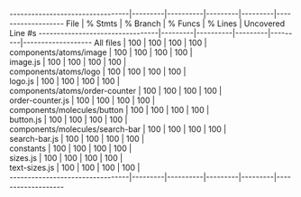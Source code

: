 ---------------------------------|---------|----------|---------|---------|-------------------
File                             | % Stmts | % Branch | % Funcs | % Lines | Uncovered Line #s 
---------------------------------|---------|----------|---------|---------|-------------------
All files                        |     100 |      100 |     100 |     100 |                   
 components/atoms/image          |     100 |      100 |     100 |     100 |                   
  image.js                       |     100 |      100 |     100 |     100 |                   
 components/atoms/logo           |     100 |      100 |     100 |     100 |                   
  logo.js                        |     100 |      100 |     100 |     100 |                   
 components/atoms/order-counter  |     100 |      100 |     100 |     100 |                   
  order-counter.js               |     100 |      100 |     100 |     100 |                   
 components/molecules/button     |     100 |      100 |     100 |     100 |                   
  button.js                      |     100 |      100 |     100 |     100 |                   
 components/molecules/search-bar |     100 |      100 |     100 |     100 |                   
  search-bar.js                  |     100 |      100 |     100 |     100 |                   
 constants                       |     100 |      100 |     100 |     100 |                   
  sizes.js                       |     100 |      100 |     100 |     100 |                   
  text-sizes.js                  |     100 |      100 |     100 |     100 |                   
---------------------------------|---------|----------|---------|---------|-------------------

